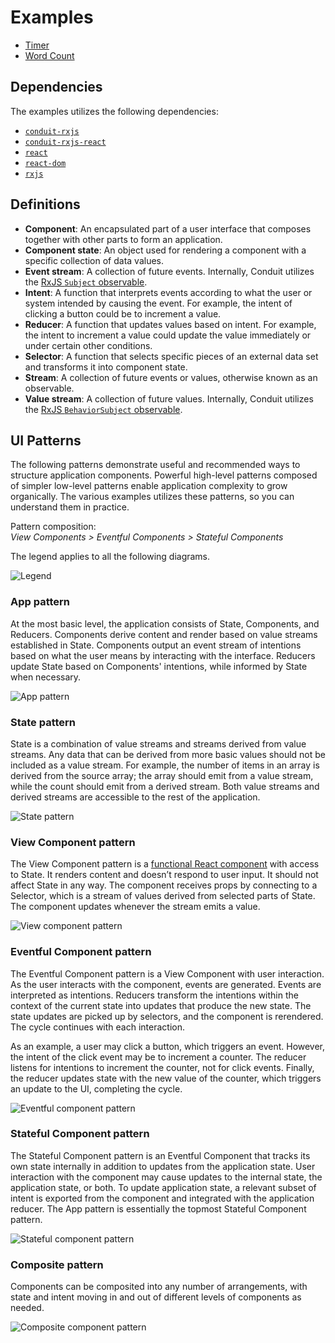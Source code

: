 # Examples

- [Timer](timer)
- [Word Count](word-count)

## Dependencies

The examples utilizes the following dependencies:

- [`conduit-rxjs`](../packages/conduit-rxjs)
- [`conduit-rxjs-react`](../packages/conduit-rxjs-react)
- [`react`](https://github.com/facebook/react)
- [`react-dom`](https://github.com/facebook/react)
- [`rxjs`](https://github.com/ReactiveX/rxjs)

## Definitions

- **Component**: An encapsulated part of a user interface that composes together with other parts to form an application.
- **Component state**: An object used for rendering a component with a specific collection of data values.
- **Event stream**: A collection of future events. Internally, Conduit utilizes the [RxJS `Subject` observable](http://reactivex.io/rxjs/manual/overview.html#subject).
- **Intent**: A function that interprets events according to what the user or system intended by causing the event. For example, the intent of clicking a button could be to increment a value.
- **Reducer**: A function that updates values based on intent. For example, the intent to increment a value could update the value immediately or under certain other conditions.
- **Selector**: A function that selects specific pieces of an external data set and transforms it into component state.
- **Stream**: A collection of future events or values, otherwise known as an observable.
- **Value stream**: A collection of future values. Internally, Conduit utilizes the [RxJS `BehaviorSubject` observable](http://reactivex.io/rxjs/manual/overview.html#behaviorsubject).

## UI Patterns

The following patterns demonstrate useful and recommended ways to structure application components. Powerful high-level patterns composed of simpler low-level patterns enable application complexity to grow organically. The various examples utilizes these patterns, so you can understand them in practice.

Pattern composition:  
*View Components > Eventful Components > Stateful Components*

The legend applies to all the following diagrams.

<img src="https://raw.githubusercontent.com/basham/conduit-media/master/patterns/legend.svg?sanitize=true" alt="Legend">

### App pattern

At the most basic level, the application consists of State, Components, and Reducers. Components derive content and render based on value streams established in State. Components output an event stream of intentions based on what the user means by interacting with the interface. Reducers update State based on Components' intentions, while informed by State when necessary.

<img src="https://raw.githubusercontent.com/basham/conduit-media/master/patterns/app.svg?sanitize=true" alt="App pattern">

### State pattern

State is a combination of value streams and streams derived from value streams. Any data that can be derived from more basic values should not be included as a value stream. For example, the number of items in an array is derived from the source array; the array should emit from a value stream, while the count should emit from a derived stream. Both value streams and derived streams are accessible to the rest of the application. 

<img src="https://raw.githubusercontent.com/basham/conduit-media/master/patterns/state.svg?sanitize=true" alt="State pattern">

### View Component pattern

The View Component pattern is a [functional React component](https://facebook.github.io/react/docs/components-and-props.html#functional-and-class-components) with access to State. It renders content and doesn’t respond to user input. It should not affect State in any way. The component receives props by connecting to a Selector, which is a stream of values derived from selected parts of State. The component updates whenever the stream emits a value.

<img src="https://raw.githubusercontent.com/basham/conduit-media/master/patterns/view-component.svg?sanitize=true" alt="View component pattern">

### Eventful Component pattern

The Eventful Component pattern is a View Component with user interaction. As the user interacts with the component, events are generated. Events are interpreted as intentions.  Reducers transform the intentions within the context of the current state into updates that produce the new state. The state updates are picked up by selectors, and the component is rerendered. The cycle continues with each interaction.

As an example, a user may click a button, which triggers an event. However, the intent of the click event may be to increment a counter. The reducer listens for intentions to increment the counter, not for click events. Finally, the reducer updates state with the new value of the counter, which triggers an update to the UI, completing the cycle.

<img src="https://raw.githubusercontent.com/basham/conduit-media/master/patterns/eventful-component.svg?sanitize=true" alt="Eventful component pattern">

### Stateful Component pattern

The Stateful Component pattern is an Eventful Component that tracks its own state internally in addition to updates from the application state. User interaction with the component may cause updates to the internal state, the application state, or both. To update application state, a relevant subset of intent is exported from the component and integrated with the application reducer. The App pattern is essentially the topmost Stateful Component pattern.

<img src="https://raw.githubusercontent.com/basham/conduit-media/master/patterns/stateful-component.svg?sanitize=true" alt="Stateful component pattern">

### Composite pattern

Components can be composited into any number of arrangements, with state and intent moving in and out of different levels of components as needed.

<img src="https://raw.githubusercontent.com/basham/conduit-media/master/patterns/component-composite.svg?sanitize=true" alt="Composite component pattern">
